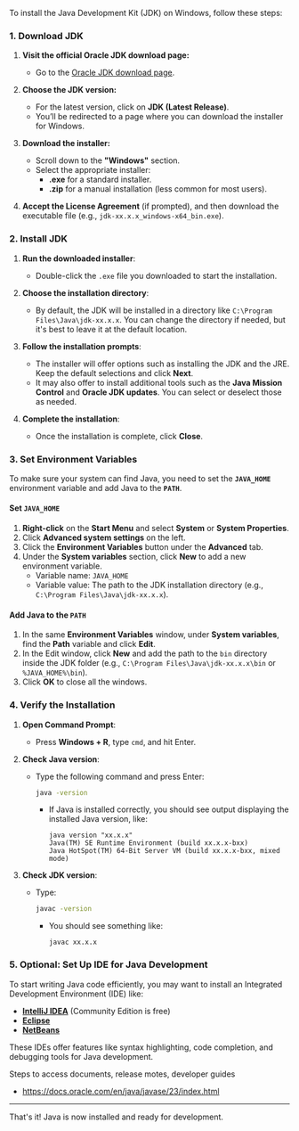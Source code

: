 To install the Java Development Kit (JDK) on Windows, follow these steps:

### 1. **Download JDK**

1. **Visit the official Oracle JDK download page:**
   - Go to the [Oracle JDK download page](https://www.oracle.com/java/technologies/javase-downloads.html).
   
2. **Choose the JDK version:**
   - For the latest version, click on **JDK (Latest Release)**.
   - You’ll be redirected to a page where you can download the installer for Windows.

3. **Download the installer:**
   - Scroll down to the **"Windows"** section.
   - Select the appropriate installer:
     - **.exe** for a standard installer.
     - **.zip** for a manual installation (less common for most users).

4. **Accept the License Agreement** (if prompted), and then download the executable file (e.g., `jdk-xx.x.x_windows-x64_bin.exe`).

### 2. **Install JDK**

1. **Run the downloaded installer**:
   - Double-click the `.exe` file you downloaded to start the installation.

2. **Choose the installation directory**:
   - By default, the JDK will be installed in a directory like `C:\Program Files\Java\jdk-xx.x.x`. You can change the directory if needed, but it's best to leave it at the default location.

3. **Follow the installation prompts**:
   - The installer will offer options such as installing the JDK and the JRE. Keep the default selections and click **Next**.
   - It may also offer to install additional tools such as the **Java Mission Control** and **Oracle JDK updates**. You can select or deselect those as needed.

4. **Complete the installation**:
   - Once the installation is complete, click **Close**.

### 3. **Set Environment Variables**

To make sure your system can find Java, you need to set the **`JAVA_HOME`** environment variable and add Java to the **`PATH`**.

#### Set `JAVA_HOME`

1. **Right-click** on the **Start Menu** and select **System** or **System Properties**.
2. Click **Advanced system settings** on the left.
3. Click the **Environment Variables** button under the **Advanced** tab.
4. Under the **System variables** section, click **New** to add a new environment variable.
   - Variable name: `JAVA_HOME`
   - Variable value: The path to the JDK installation directory (e.g., `C:\Program Files\Java\jdk-xx.x.x`).
   
#### Add Java to the `PATH`

1. In the same **Environment Variables** window, under **System variables**, find the **Path** variable and click **Edit**.
2. In the Edit window, click **New** and add the path to the `bin` directory inside the JDK folder (e.g., `C:\Program Files\Java\jdk-xx.x.x\bin` or `%JAVA_HOME%\bin`).
3. Click **OK** to close all the windows.

### 4. **Verify the Installation**

1. **Open Command Prompt**:
   - Press **Windows + R**, type `cmd`, and hit Enter.
   
2. **Check Java version**:
   - Type the following command and press Enter:
     ```bash
     java -version
     ```
     - If Java is installed correctly, you should see output displaying the installed Java version, like:
       ```
       java version "xx.x.x"
       Java(TM) SE Runtime Environment (build xx.x.x-bxx)
       Java HotSpot(TM) 64-Bit Server VM (build xx.x.x-bxx, mixed mode)
       ```

3. **Check JDK version**:
   - Type:
     ```bash
     javac -version
     ```
     - You should see something like:
       ```
       javac xx.x.x
       ```

### 5. **Optional: Set Up IDE for Java Development**

To start writing Java code efficiently, you may want to install an Integrated Development Environment (IDE) like:

- **[IntelliJ IDEA](https://www.jetbrains.com/idea/)** (Community Edition is free)
- **[Eclipse](https://www.eclipse.org/downloads/)**
- **[NetBeans](https://netbeans.apache.org/)**

These IDEs offer features like syntax highlighting, code completion, and debugging tools for Java development.

Steps to access documents, release motes, developer guides
-  https://docs.oracle.com/en/java/javase/23/index.html
---

That's it! Java is now installed and ready for development.
